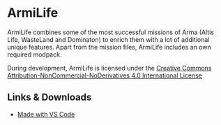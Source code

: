 # ArmiLife

ArmiLife combines some of the most successful missions of Arma (Altis Life, WasteLand and Dominaton) to enrich them with a lot of additional unique features.
Apart from the mission files, ArmiLife includes an own required modpack.

During development, ArmiLife is licensed under the [Creative Commons Attribution-NonCommercial-NoDerivatives 4.0 International License](http://creativecommons.org/licenses/by-nc-nd/4.0/)


## Links & Downloads

* [Made with VS Code](https://marketplace.visualstudio.com/items?itemName=Armitxes.sqf)